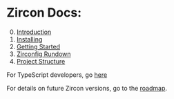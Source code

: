 # Zircon Docs:

0. [Introduction](../README.md)
1. [Installing](./installing.md)
2. [Getting Started](./getting-started.md)
3. [Zirconfig Rundown](./zirconfig.md)
4. [Project Structure](./project-structure.md)

For TypeScript developers, go [here](./typescript.md)

For details on future Zircon versions, go to the [roadmap](./roadmap.md).